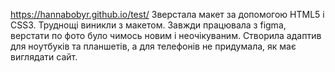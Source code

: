 https://hannabobyr.github.io/test/
Зверстала макет за допомогою HTML5 i CSS3. 
Труднощі виникли з макетом. Завжди працювала з figma, верстати по фото було чимось новим і неочікуваним. Створила адаптив для ноутбуків та планшетів, а для телефонів не придумала, як має виглядати сайт.

